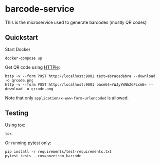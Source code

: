 # barcode-service

This is the microservice used to generate barcodes (mostly QR codes)

## Quickstart

Start Docker

    docker-compose up

Get QR code using [HTTPie](https://httpie.org/):

    http -v --form POST http://localhost:9001 text=abracadabra --download -o qrcode.png
    http -v --form POST http://localhost:9001 base64=YWJyYWNhZGFicmE= --download -o qrcode.png

Note that only `application/x-www-form-urlencoded` is allowed.

## Testing

Using tox:

    tox

Or running pytest only:

    pip install -r requirements/test-requirements.txt
    pytest tests --cov=pozetron_barcode
